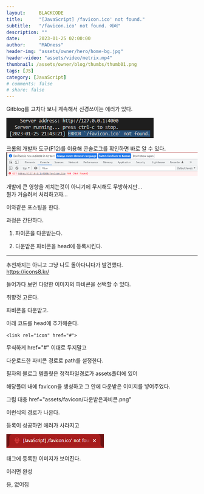 ```yaml
---
layout:     BLACKCODE
title:      "[JavaScript] /favicon.ico' not found."
subtitle:   "/favicon.ico' not found. 에러"
description: ""
date:       2023-01-25 02:00:00
author:     "MADness"
header-img: "assets/owner/hero/home-bg.jpg"
header-video: "assets/video/metrix.mp4"
thumbnail: /assets/owner/blog/thumbs/thumb01.png
tags: [JS]
category: [JavaScript]
# comments: false
# share: false
---
```


Gitblog를 고치다 보니 계속해서 신경쓰이는 에러가 있다.

![img](./img/js_error_01.PNG)

크롬의 개발자 도구(F12)를 이용해 콘솔로그를 확인하면 바로 알 수 있다.
![img](./img/js_error_02.PNG)

개발에 큰 영향을 끼치는것이 아니기에 무시해도 무방하지만...   
뭔가 거슬려서 처리하고자...

이와같은 포스팅을 한다.

과정은 간단하다.

1. 파이콘을 다운받는다.

2. 다운받은 파비콘을 head에 등록시킨다.

---

추천까지는 아니고 그냥 나도 돌아다니다가 발견했다.   
https://icons8.kr/   

들어가다 보면 다양한 이미지의 파비콘을 선택할 수 있다.   

취향것 고른다.   

파비콘을 다운받고.

아래 코드를 head에 추가해준다.
```
<link rel="icon" href="#">
```

무식하게 href="#" 이대로 두지말고

다운로드한 파비콘 경로로 path를 설정한다.

필자의 블로그 템플릿은 정적파일경로가 assets폴더에 있어   

해당폴더 내에 favicon을 생성하고 그 안에 다운받은 이미지를 넣어주었다.

그럼 대충 href="assets/favicon/다운받은파비콘.png"

이런식의 경로가 나온다.


등록이 성공하면 에러가 사라지고

![img](./img/js_error_03.PNG)

태그에 등록한 이미지가 보여진다.

이러면 완성

응, 없어짐